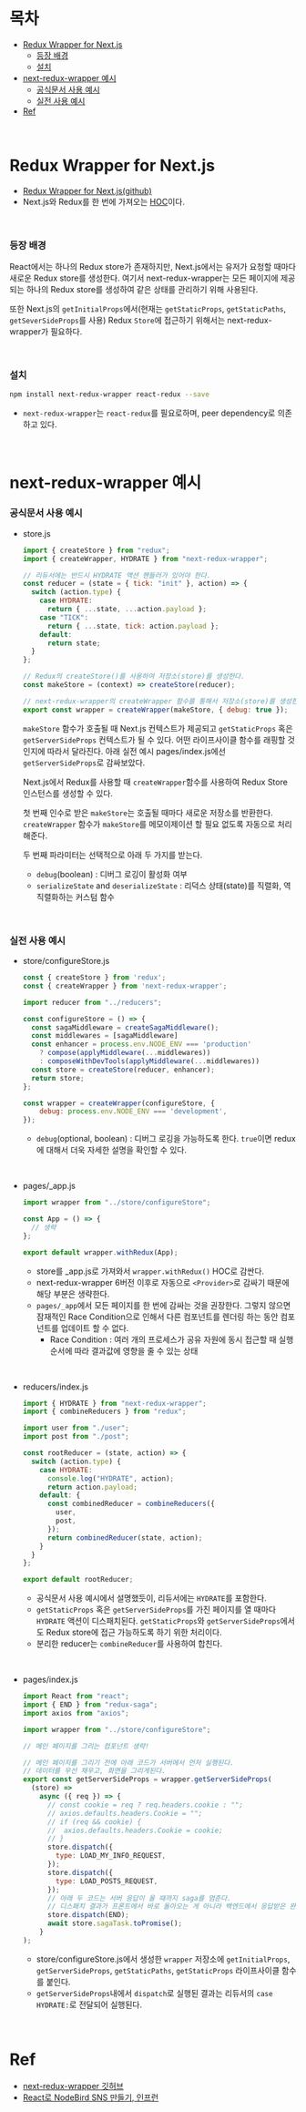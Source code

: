 # 목차

- [Redux Wrapper for Next.js](#redux-wrapper-for-nextjs)
  - [등장 배경](#등장-배경)
  - [설치](#설치)
- [next-redux-wrapper 예시](#next-redux-wrapper-예시)
  - [공식문서 사용 예시](#공식문서-사용-예시)
  - [실전 사용 예시](#실전-사용-예시)
- [Ref](#ref)

<br>

# Redux Wrapper for Next.js

- [Redux Wrapper for Next.js(github)](https://github.com/kirill-konshin/next-redux-wrapper)
- Next.js와 Redux를 한 번에 가져오는 [HOC](https://github.com/cham-min/TIL/blob/main/React/Pattern/Higher-Order%20Components.md)이다.

<br>

### 등장 배경

React에서는 하나의 Redux store가 존재하지만, Next.js에서는 유저가 요청할 때마다 새로운 Redux store를 생성한다. 여기서 next-redux-wrapper는 모든 페이지에 제공되는 하나의 Redux store를 생성하여 같은 상태를 관리하기 위해 사용된다.

또한 Next.js의 `getInitialProps`에서(현재는 `getStaticProps`, `getStaticPaths`, `getSeverSideProps`를 사용) Redux `Store`에 접근하기 위해서는 next-redux-wrapper가 필요하다.

<br>

### 설치

```bash
npm install next-redux-wrapper react-redux --save
```

- `next-redux-wrapper`는 `react-redux`를 필요로하며, peer dependency로 의존하고 있다.

<br>

# next-redux-wrapper 예시

### 공식문서 사용 예시

- store.js

  ```javascript
  import { createStore } from "redux";
  import { createWrapper, HYDRATE } from "next-redux-wrapper";

  // 리듀서에는 반드시 HYDRATE 액션 핸들러가 있어야 한다.
  const reducer = (state = { tick: "init" }, action) => {
    switch (action.type) {
      case HYDRATE:
        return { ...state, ...action.payload };
      case "TICK":
        return { ...state, tick: action.payload };
      default:
        return state;
    }
  };

  // Redux의 createStore()를 사용하여 저장소(store)를 생성한다.
  const makeStore = (context) => createStore(reducer);

  // next-redux-wrapper의 createWrapper 함수를 통해서 저장소(store)를 생성한다.
  export const wrapper = createWrapper(makeStore, { debug: true });
  ```

  `makeStore` 함수가 호출될 때 Next.js 컨텍스트가 제공되고 `getStaticProps` 혹은 `getServerSideProps` 컨텍스트가 될 수 있다. 어떤 라이프사이클 함수를 래핑할 것인지에 따라서 달라진다. 아래 실전 예시 pages/index.js에선 `getServerSideProps`로 감싸보았다.

  Next.js에서 Redux를 사용할 때 `createWrapper`함수를 사용하여 Redux Store 인스턴스를 생성할 수 있다.

  첫 번째 인수로 받은 `makeStore`는 호출될 때마다 새로운 저장소를 반환한다. `createWrapper` 함수가 `makeStore`를 메모이제이션 할 필요 없도록 자동으로 처리해준다.

  두 번째 파라미터는 선택적으로 아래 두 가지를 받는다.

  - `debug`(boolean) : 디버그 로깅이 활성화 여부
  - `serializeState` and `deserializeState` : 리덕스 상태(state)를 직렬화, 역직렬화하는 커스텀 함수

<br>

### 실전 사용 예시

- store/configureStore.js

  ```javascript
  const { createStore } from 'redux';
  const { createWrapper } from 'next-redux-wrapper';

  import reducer from "../reducers";

  const configureStore = () => {
    const sagaMiddleware = createSagaMiddleware();
    const middlewares = [sagaMiddleware]
    const enhancer = process.env.NODE_ENV === 'production'
      ? compose(applyMiddleware(...middlewares))
      : composeWithDevTools(applyMiddleware(...middlewares))
    const store = createStore(reducer, enhancer);
    return store;
  };

  const wrapper = createWrapper(configureStore, {
      debug: process.env.NODE_ENV === 'development',
  });
  ```

  - `debug`(optional, boolean) : 디버그 로깅을 가능하도록 한다. `true`이면 redux에 대해서 더욱 자세한 설명을 확인할 수 있다.

<br>

- pages/\_app.js

  ```javascript
  import wrapper from "../store/configureStore";

  const App = () => {
    // 생략
  };

  export default wrapper.withRedux(App);
  ```

  - store를 \_app.js로 가져와서 `wrapper.withRedux()` HOC로 감싼다.
  - next-redux-wrapper 6버전 이후로 자동으로 `<Provider>`로 감싸기 때문에 해당 부분은 생략한다.
  - `pages/_app`에서 모든 페이지를 한 번에 감싸는 것을 권장한다. 그렇지 않으면 잠재적인 Race Condition으로 인해서 다른 컴포넌트를 렌더링 하는 동안 컴포넌트를 업데이트 할 수 없다.
    - Race Condition : 여러 개의 프로세스가 공유 자원에 동시 접근할 때 실행 순서에 따라 결과값에 영향을 줄 수 있는 상태

<br>

- reducers/index.js

  ```javascript
  import { HYDRATE } from "next-redux-wrapper";
  import { combineReducers } from "redux";

  import user from "./user";
  import post from "./post";

  const rootReducer = (state, action) => {
    switch (action.type) {
      case HYDRATE:
        console.log("HYDRATE", action);
        return action.payload;
      default: {
        const combinedReducer = combineReducers({
          user,
          post,
        });
        return combinedReducer(state, action);
      }
    }
  };

  export default rootReducer;
  ```

  - 공식문서 사용 예시에서 설명했듯이, 리듀서에는 `HYDRATE`를 포함한다.
  - `getStaticProps` 혹은 `getServerSideProps`를 가진 페이지를 열 때마다 `HYDRATE` 액션이 디스패치된다. `getStaticProps`와 `getServerSideProps`에서도 Redux store에 접근 가능하도록 하기 위한 처리이다.
  - 분리한 reducer는 `combineReducer`를 사용하여 합친다.

<br>

- pages/index.js

  ```javascript
  import React from "react";
  import { END } from "redux-saga";
  import axios from "axios";

  import wrapper from "../store/configureStore";

  // 메인 페이지를 그리는 컴포넌트 생략!

  // 메인 페이지를 그리기 전에 아래 코드가 서버에서 먼저 실행된다.
  // 데이터를 우선 채우고, 화면을 그리게된다.
  export const getServerSideProps = wrapper.getServerSideProps(
    (store) =>
      async ({ req }) => {
        // const cookie = req ? req.headers.cookie : "";
        // axios.defaults.headers.Cookie = "";
        // if (req && cookie) {
        //  axios.defaults.headers.Cookie = cookie;
        // }
        store.dispatch({
          type: LOAD_MY_INFO_REQUEST,
        });
        store.dispatch({
          type: LOAD_POSTS_REQUEST,
        });
        // 아래 두 코드는 서버 응답이 올 때까지 saga를 멈춘다.
        // 디스패치 결과가 프론트에서 바로 돌아오는 게 아니라 백엔드에서 응답받은 완성된 데이터 결과를 받을 수 있다.
        store.dispatch(END);
        await store.sagaTask.toPromise();
      }
  );
  ```

  - store/configureStore.js에서 생성한 `wrapper` 저장소에 `getInitialProps`, `getServerSideProps`, `getStaticPaths`, `getStaticProps` 라이프사이클 함수를 붙인다.
  - `getServerSideProps`내에서 `dispatch`로 실행된 결과는 리듀서의 `case HYDRATE:`로 전달되어 실행된다.

<br>

# Ref

- [next-redux-wrapper 깃허브](https://github.com/kirill-konshin/next-redux-wrapper)
- [React로 NodeBird SNS 만들기, 인프런](https://www.inflearn.com/course/%EB%85%B8%EB%93%9C%EB%B2%84%EB%93%9C-%EB%A6%AC%EC%95%A1%ED%8A%B8-%EB%A6%AC%EB%89%B4%EC%96%BC)
